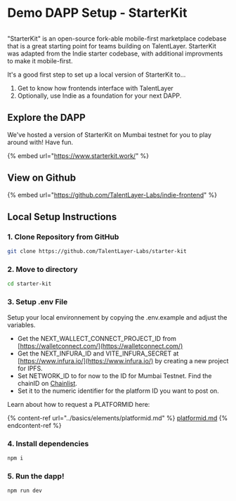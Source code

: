 # Demo DAPP Setup - StarterKit

<figure><img src="../.gitbook/assets/Screenshot 2023-08-08 at 5.43.21 PM.png" alt=""><figcaption></figcaption></figure>

"StarterKit" is an open-source fork-able mobile-first marketplace codebase that is a great starting point for teams building on TalentLayer. StarterKit was adapted from the Indie starter codebase, with additional improvments to make it mobile-first.

It's a good first step to set up a local version of StarterKit to...

1. Get to know how frontends interface with TalentLayer
2. Optionally, use Indie as a foundation for your next DAPP.

## Explore the DAPP

We've hosted a version of StarterKit on Mumbai testnet for you to play around with! Have fun.

{% embed url="https://www.starterkit.work/" %}

## View on Github&#x20;

{% embed url="https://github.com/TalentLayer-Labs/indie-frontend" %}

## Local Setup Instructions

### 1. Clone Repository from GitHub

```bash
git clone https://github.com/TalentLayer-Labs/starter-kit
```

### 2. Move to directory

```bash
cd starter-kit
```

### 3. Setup .env File

Setup your local environnement by copying the .env.example and adjust the variables.

* Get the NEXT\_WALLECT\_CONNECT\_PROJECT\_ID from  [https://walletconnect.com/](https://walletconnect.com/)
* Get the NEXT\_INFURA\_ID and VITE\_INFURA\_SECRET at [https://www.infura.io/](https://www.infura.io/) by creating a new project for IPFS.
* Set NETWORK\_ID to for now to the ID for Mumbai Testnet. Find the chainID on [Chainlist](https://chainlist.org/).&#x20;
* Set it to the numeric identifier for the platform ID you want to post on.&#x20;

Learn about how to request a PLATFORMID here:&#x20;

{% content-ref url="../basics/elements/platformid.md" %}
[platformid.md](../basics/elements/platformid.md)
{% endcontent-ref %}

### 4. Install dependencies

```bash
npm i
```

### 5. Run the dapp!

```bash
npm run dev
```
